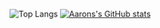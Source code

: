 ![Top Langs](https://github-readme-stats.vercel.app/api/top-langs/?username=aarongao2028&layout=compact) [![Aarons's GitHub stats](https://github-readme-stats.vercel.app/api?username=aarongao2028)](https://github.com/anuraghazra/github-readme-stats)
